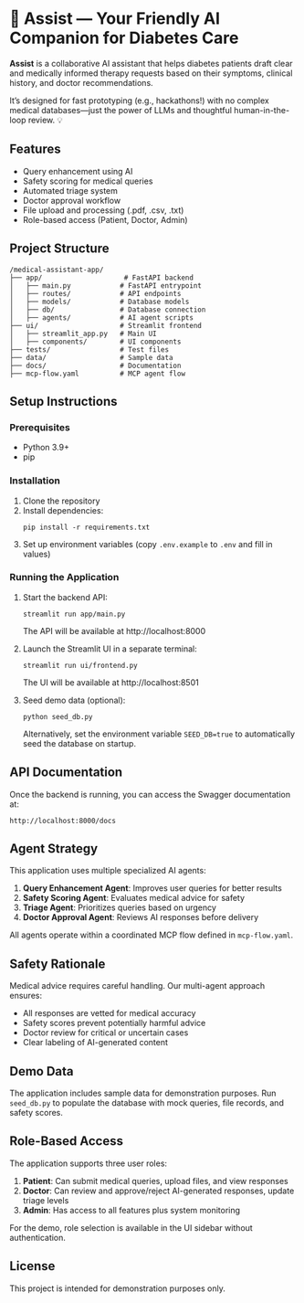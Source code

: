 # 🏥 Assist — Your Friendly AI Companion for Diabetes Care

**Assist** is a collaborative AI assistant that helps diabetes patients draft clear and medically informed therapy requests based on their symptoms, clinical history, and doctor recommendations.

It’s designed for fast prototyping (e.g., hackathons!) with no complex medical databases—just the power of LLMs and thoughtful human-in-the-loop review. 💡

## Features

- Query enhancement using AI
- Safety scoring for medical queries
- Automated triage system
- Doctor approval workflow
- File upload and processing (.pdf, .csv, .txt)
- Role-based access (Patient, Doctor, Admin)

## Project Structure

```
/medical-assistant-app/
├── app/                    # FastAPI backend
│   ├── main.py            # FastAPI entrypoint
│   ├── routes/            # API endpoints
│   ├── models/            # Database models
│   ├── db/                # Database connection
│   ├── agents/            # AI agent scripts
├── ui/                    # Streamlit frontend
│   ├── streamlit_app.py   # Main UI
│   ├── components/        # UI components
├── tests/                 # Test files
├── data/                  # Sample data
├── docs/                  # Documentation
├── mcp-flow.yaml          # MCP agent flow
```

## Setup Instructions

### Prerequisites

- Python 3.9+
- pip

### Installation

1. Clone the repository
2. Install dependencies:
   ```
   pip install -r requirements.txt
   ```
3. Set up environment variables (copy `.env.example` to `.env` and fill in values)

### Running the Application

1. Start the backend API:
   ```
   streamlit run app/main.py
   ```
   The API will be available at http://localhost:8000

2. Launch the Streamlit UI in a separate terminal:
   ```
   streamlit run ui/frontend.py
   ```
   The UI will be available at http://localhost:8501

3. Seed demo data (optional):
   ```
   python seed_db.py
   ```
   Alternatively, set the environment variable `SEED_DB=true` to automatically seed the database on startup.

## API Documentation

Once the backend is running, you can access the Swagger documentation at:
```
http://localhost:8000/docs
```

## Agent Strategy

This application uses multiple specialized AI agents:

1. **Query Enhancement Agent**: Improves user queries for better results
2. **Safety Scoring Agent**: Evaluates medical advice for safety
3. **Triage Agent**: Prioritizes queries based on urgency
4. **Doctor Approval Agent**: Reviews AI responses before delivery

All agents operate within a coordinated MCP flow defined in `mcp-flow.yaml`.

## Safety Rationale

Medical advice requires careful handling. Our multi-agent approach ensures:

- All responses are vetted for medical accuracy
- Safety scores prevent potentially harmful advice
- Doctor review for critical or uncertain cases
- Clear labeling of AI-generated content

## Demo Data

The application includes sample data for demonstration purposes. Run `seed_db.py` to populate the database with mock queries, file records, and safety scores.

## Role-Based Access

The application supports three user roles:

1. **Patient**: Can submit medical queries, upload files, and view responses
2. **Doctor**: Can review and approve/reject AI-generated responses, update triage levels
3. **Admin**: Has access to all features plus system monitoring

For the demo, role selection is available in the UI sidebar without authentication.

## License

This project is intended for demonstration purposes only.
